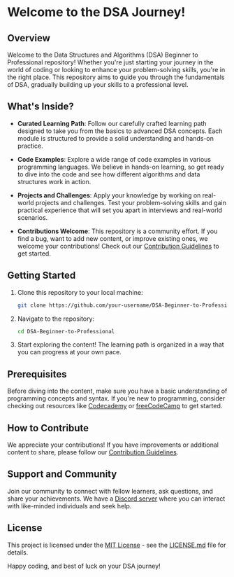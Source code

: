 # Welcome to the DSA Journey!

## Overview

Welcome to the Data Structures and Algorithms (DSA) Beginner to Professional repository! Whether you're just starting your journey in the world of coding or looking to enhance your problem-solving skills, you're in the right place. This repository aims to guide you through the fundamentals of DSA, gradually building up your skills to a professional level.

## What's Inside?

- **Curated Learning Path**: Follow our carefully crafted learning path designed to take you from the basics to advanced DSA concepts. Each module is structured to provide a solid understanding and hands-on practice.

- **Code Examples**: Explore a wide range of code examples in various programming languages. We believe in hands-on learning, so get ready to dive into the code and see how different algorithms and data structures work in action.

- **Projects and Challenges**: Apply your knowledge by working on real-world projects and challenges. Test your problem-solving skills and gain practical experience that will set you apart in interviews and real-world scenarios.

- **Contributions Welcome**: This repository is a community effort. If you find a bug, want to add new content, or improve existing ones, we welcome your contributions! Check out our [Contribution Guidelines](CONTRIBUTING.md) to get started.

## Getting Started

1. Clone this repository to your local machine:
    ```bash
    git clone https://github.com/your-username/DSA-Beginner-to-Professional.git
    ```

2. Navigate to the repository:
    ```bash
    cd DSA-Beginner-to-Professional
    ```

3. Start exploring the content! The learning path is organized in a way that you can progress at your own pace.

## Prerequisites

Before diving into the content, make sure you have a basic understanding of programming concepts and syntax. If you're new to programming, consider checking out resources like [Codecademy](https://www.codecademy.com/) or [freeCodeCamp](https://www.freecodecamp.org/) to get started.

## How to Contribute

We appreciate your contributions! If you have improvements or additional content to share, please follow our [Contribution Guidelines](CONTRIBUTING.md).

## Support and Community

Join our community to connect with fellow learners, ask questions, and share your achievements. We have a [Discord server](#) where you can interact with like-minded individuals and seek help.

## License

This project is licensed under the [MIT License](LICENSE.md) - see the [LICENSE.md](LICENSE.md) file for details.

Happy coding, and best of luck on your DSA journey!
